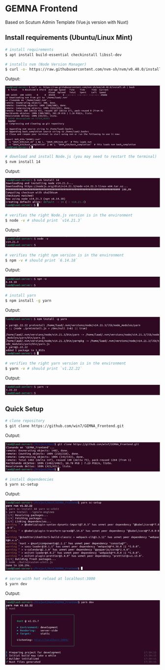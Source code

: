 # GEMNA Frontend
Based on Scutum Admin Template (Vue.js version with Nuxt)

## Install requirements (Ubuntu/Linux Mint)
``` bash
# install requirements
$ apt install build-essential checkinstall libssl-dev
```

``` bash
# installs nvm (Node Version Manager)
$ curl -o- https://raw.githubusercontent.com/nvm-sh/nvm/v0.40.0/install.sh | bash
```
Output:

![Alt text](/setup_img/install_nvm.png)

``` bash
# download and install Node.js (you may need to restart the terminal)
$ nvm install 14
```
Output:

![Alt text](/setup_img/install_node_14.png)

``` bash
# verifies the right Node.js version is in the environment
$ node -v # should print `v14.21.3`
```
Output:

![Alt text](/setup_img/node_version.png)

``` bash
# verifies the right npm version is in the environment
$ npm -v # should print `6.14.18`
```
Output:

![Alt text](/setup_img/npm_version.png)

``` bash
# install yarn
$ npm install -g yarn
```
Output:

![Alt text](/setup_img/install_yarn.png)

``` bash
# verifies the right yarn version is in the environment
$ yarn -v # should print `v1.22.22`
```
Output:

![Alt text](/setup_img/yarn_version.png)

## Quick Setup
``` bash
# clone repository
$ git clone https://github.com/win7/GEMNA_Frontend.git
```

Output:

![Alt text](/setup_img/clone_frontend.png)

``` bash
# install dependencies
$ yarn sc-setup
```
Output:

![Alt text](/setup_img/yarn_setup.png)

``` bash
# serve with hot reload at localhost:3000
$ yarn dev
```
Output:

![Alt text](/setup_img/run_nuxt.png)